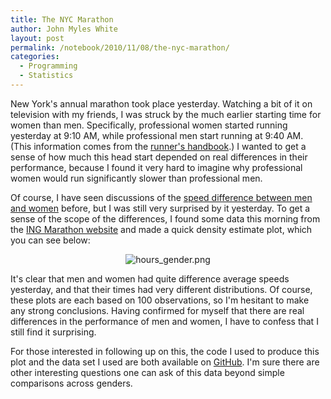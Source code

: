 ```yaml
---
title: The NYC Marathon
author: John Myles White
layout: post
permalink: /notebook/2010/11/08/the-nyc-marathon/
categories:
  - Programming
  - Statistics
---
```


New York's annual marathon took place yesterday. Watching a bit of it on television with my friends, I was struck by the much earlier starting time for women than men. Specifically, professional women started running yesterday at 9:10 AM, while professional men start running at 9:40 AM. (This information comes from the [runner's handbook](http://www.ingnycmarathon.org/entrantinfo/handbook.htm).) I wanted to get a sense of how much this head start depended on real differences in their performance, because I found it very hard to imagine why professional women would run significantly slower than professional men.

Of course, I have seen discussions of the [speed difference between men and women](http://www.nytimes.com/2008/08/22/sports/olympics/22women.html) before, but I was still very surprised by it yesterday. To get a sense of the scope of the differences, I found some data this morning from the [ING Marathon website](http://www.nycmarathon.org/Results.htm) and made a quick density estimate plot, which you can see below:

<center>
  <img src="http://www.johnmyleswhite.com/notebook/wp-content/uploads/2010/11/hours_gender.png" alt="hours_gender.png" />
</center>

It's clear that men and women had quite difference average speeds yesterday, and that their times had very different distributions. Of course, these plots are each based on 100 observations, so I'm hesitant to make any strong conclusions. Having confirmed for myself that there are real differences in the performance of men and women, I have to confess that I still find it surprising.

For those interested in following up on this, the code I used to produce this plot and the data set I used are both available on [GitHub](http://bit.ly/cAY98C). I'm sure there are other interesting questions one can ask of this data beyond simple comparisons across genders.
